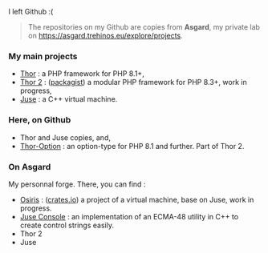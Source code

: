 I left Github :(

> The repositories on my Github are copies from **Asgard**, my private lab on https://asgard.trehinos.eu/explore/projects.

### My main projects
 - [Thor](https://asgard.trehinos.eu/Trehinos/Thor) : a PHP framework for PHP 8.1+,
 - [Thor 2](https://asgard.trehinos.eu/thor2) : ([packagist](https://packagist.org/users/Trehinos/packages/)) a modular PHP framework for PHP 8.3+, work in progress,
 - [Juse](https://asgard.trehinos.eu/Trehinos/Juse) : a C++ virtual machine.

### Here, on Github
 - Thor and Juse copies, and,
 - [Thor-Option](https://github.com/Trehinos/thor-option) : an option-type for PHP 8.1 and further. Part of Thor 2.

### On Asgard
My personnal forge. There, you can find :
 - [Osiris](https://asgard.trehinos.eu/osiris) : ([crates.io](https://crates.io/users/Trehinos)) a project of a virtual machine, base on Juse, work in progress.
 - [Juse Console](https://asgard.trehinos.eu/Trehinos/juse_console) : an implementation of an ECMA-48 utility in C++ to create control strings easily.
 - Thor 2
 - Juse
